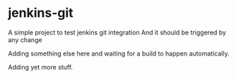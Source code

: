 # jenkins-git

A simple project to test jenkins git integration
And it should be triggered by any change

Adding something else here and waiting for a build to happen automatically.

Adding yet more stuff.
